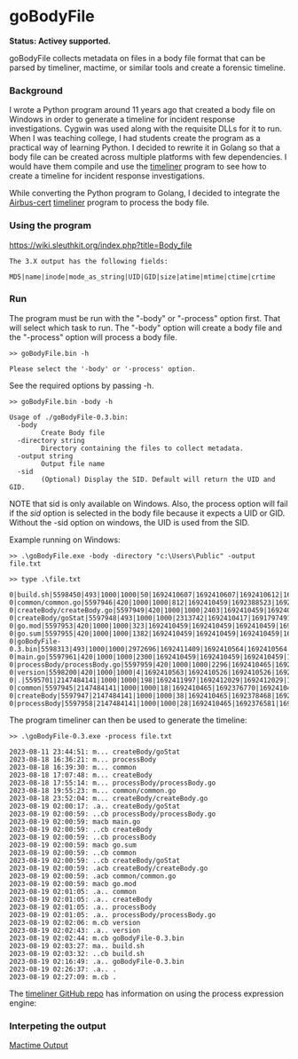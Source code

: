 # goBodyFile

**Status: Activey supported.**

goBodyFile collects metadata on files in a body file format that can be parsed by timeliner, mactime, or similar tools and create a forensic timeline.

### Background

I wrote a Python program around 11 years ago that created a body file on Windows in order to generate a timeline for incident response investigations. Cygwin was used along with the requisite DLLs for it to run.  When I was teaching college, I had students create the program as a practical way of learning Python. I decided to rewrite it in Golang so that a body file can be created across multiple platforms with few dependencies. I would have them compile and use the [timeliner](https://github.com/airbus-cert/timeliner) program to see how to create a timeline for incident response investigations.

While converting the Python program to Golang, I decided to integrate the [Airbus-cert](https://github.com/airbus-cert) [timeliner](https://github.com/airbus-cert/timeliner) program to process the body file.

### Using the program

https://wiki.sleuthkit.org/index.php?title=Body_file
````
The 3.X output has the following fields:

MD5|name|inode|mode_as_string|UID|GID|size|atime|mtime|ctime|crtime
````

### Run

The program must be run with the "-body" or "-process" option first. That will select which task to run.  The "-body" option will create a body file and the "-process" option will process a body file.

````
>> goBodyFile.bin -h

Please select the '-body' or '-process' option.
````
See the required options by passing -h.

````
>> goBodyFile.bin -body -h

Usage of ./goBodyFile-0.3.bin:
  -body
        Create Body file
  -directory string
        Directory containing the files to collect metadata.
  -output string
        Output file name
  -sid
        (Optional) Display the SID. Default will return the UID and GID.
````
NOTE that sid is only available on Windows. Also, the process option will fail if the _sid_ option is selected in the body file because it expects a UID or GID. Without the -sid option on windows, the UID is used from the SID.

Example running on Windows:

````
>> .\goBodyFile.exe -body -directory "c:\Users\Public" -output file.txt

>> type .\file.txt

0|build.sh|5598450|493|1000|1000|50|1692410607|1692410607|1692410612|1692410612
0|common/common.go|5597946|420|1000|1000|812|1692410459|1692388523|1692410459|1692410459
0|createBody/createBody.go|5597949|420|1000|1000|2403|1692410459|1692402724|1692410459|1692410459
0|createBody/goStat|5597948|493|1000|1000|2313742|1692410417|1691797491|1692410459|1692410459
0|go.mod|5597953|420|1000|1000|323|1692410459|1692410459|1692410459|1692410459
0|go.sum|5597955|420|1000|1000|1382|1692410459|1692410459|1692410459|1692410459
0|goBodyFile-0.3.bin|5598313|493|1000|1000|2972696|1692411409|1692410564|1692410564|1692410564
0|main.go|5597961|420|1000|1000|2300|1692410459|1692410459|1692410459|1692410459
0|processBody/processBody.go|5597959|420|1000|1000|2296|1692410465|1692381314|1692410459|1692410459
0|version|5598200|420|1000|1000|4|1692410563|1692410526|1692410526|1692410526
0|.|5595701|2147484141|1000|1000|198|1692411997|1692412029|1692412029|1692412029
0|common|5597945|2147484141|1000|1000|18|1692410465|1692376770|1692410459|1692410459
0|createBody|5597947|2147484141|1000|1000|38|1692410465|1692378468|1692410459|1692410459
0|processBody|5597958|2147484141|1000|1000|28|1692410465|1692376581|1692410459|1692410459
````

The program timeliner can then be used to generate the timeline:

````
>> .\goBodyFile-0.3.exe -process file.txt

2023-08-11 23:44:51: m... createBody/goStat
2023-08-18 16:36:21: m... processBody
2023-08-18 16:39:30: m... common
2023-08-18 17:07:48: m... createBody
2023-08-18 17:55:14: m... processBody/processBody.go
2023-08-18 19:55:23: m... common/common.go
2023-08-18 23:52:04: m... createBody/createBody.go
2023-08-19 02:00:17: .a.. createBody/goStat
2023-08-19 02:00:59: ..cb processBody/processBody.go
2023-08-19 02:00:59: macb main.go
2023-08-19 02:00:59: ..cb createBody
2023-08-19 02:00:59: ..cb processBody
2023-08-19 02:00:59: macb go.sum
2023-08-19 02:00:59: ..cb common
2023-08-19 02:00:59: ..cb createBody/goStat
2023-08-19 02:00:59: .acb createBody/createBody.go
2023-08-19 02:00:59: .acb common/common.go
2023-08-19 02:00:59: macb go.mod
2023-08-19 02:01:05: .a.. common
2023-08-19 02:01:05: .a.. createBody
2023-08-19 02:01:05: .a.. processBody
2023-08-19 02:01:05: .a.. processBody/processBody.go
2023-08-19 02:02:06: m.cb version
2023-08-19 02:02:43: .a.. version
2023-08-19 02:02:44: m.cb goBodyFile-0.3.bin
2023-08-19 02:03:27: ma.. build.sh
2023-08-19 02:03:32: ..cb build.sh
2023-08-19 02:16:49: .a.. goBodyFile-0.3.bin
2023-08-19 02:26:37: .a.. .
2023-08-19 02:27:09: m.cb .

````

The [timeliner GitHub repo](https://github.com/airbus-cert/timeliner) has information on using the process expression engine:

### Interpeting the output

[Mactime Output](https://wiki.sleuthkit.org/index.php?title=Mactime_output)
